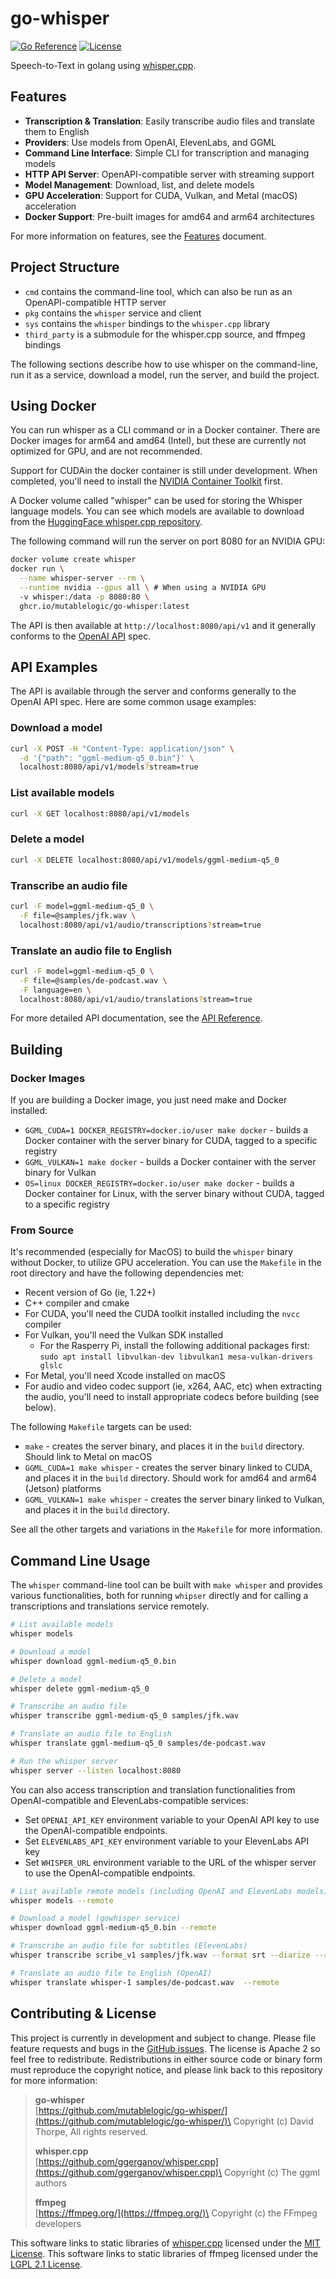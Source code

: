 # go-whisper

[![Go Reference](https://pkg.go.dev/badge/github.com/mutablelogic/go-whisper.svg)](https://pkg.go.dev/github.com/mutablelogic/go-whisper)
[![License](https://img.shields.io/badge/license-Apache-blue.svg)](LICENSE)

Speech-to-Text in golang using [whisper.cpp](https://github.com/ggerganov/whisper.cpp).

## Features

- **Transcription & Translation**: Easily transcribe audio files and translate them to English
- **Providers**: Use models from OpenAI, ElevenLabs, and GGML
- **Command Line Interface**: Simple CLI for transcription and managing models
- **HTTP API Server**: OpenAPI-compatible server with streaming support
- **Model Management**: Download, list, and delete models
- **GPU Acceleration**: Support for CUDA, Vulkan, and Metal (macOS) acceleration
- **Docker Support**: Pre-built images for amd64 and arm64 architectures

For more information on features, see the [Features](doc/features.md) document.

## Project Structure

- `cmd` contains the command-line tool, which can also be run as an OpenAPI-compatible HTTP server
- `pkg` contains the `whisper` service and client
- `sys` contains the `whisper` bindings to the `whisper.cpp` library
- `third_party` is a submodule for the whisper.cpp source, and ffmpeg bindings

The following sections describe how to use whisper on the command-line, run it as a service,
download a model, run the server, and build the project.

## Using Docker

You can run whisper as a CLI command or in a Docker container. There are Docker images for arm64 and amd64 (Intel),
but these are currently not optimized for GPU, and are not recommended.

Support for CUDAin the docker container is still under development. When completed, you'll need to install the
[NVIDIA Container Toolkit](https://docs.nvidia.com/datacenter/cloud-native/container-toolkit/latest/install-guide.html) first.

A Docker volume called "whisper" can be used for storing the Whisper language
models. You can see which models are available to download from the [HuggingFace whisper.cpp repository](https://huggingface.co/ggerganov/whisper.cpp).

The following command will run the server on port 8080 for an NVIDIA GPU:

```bash
docker volume create whisper
docker run \
  --name whisper-server --rm \
  --runtime nvidia --gpus all \ # When using a NVIDIA GPU
  -v whisper:/data -p 8080:80 \
  ghcr.io/mutablelogic/go-whisper:latest
```

The API is then available at `http://localhost:8080/api/v1` and it generally conforms to the [OpenAI API](https://platform.openai.com/docs/api-reference/audio) spec.

## API Examples

The API is available through the server and conforms generally to the OpenAI API spec. Here are some common usage examples:

### Download a model

```bash
curl -X POST -H "Content-Type: application/json" \
  -d '{"path": "ggml-medium-q5_0.bin"}' \
  localhost:8080/api/v1/models?stream=true
```

### List available models

```bash
curl -X GET localhost:8080/api/v1/models
```

### Delete a model

```bash
curl -X DELETE localhost:8080/api/v1/models/ggml-medium-q5_0
```

### Transcribe an audio file

```bash
curl -F model=ggml-medium-q5_0 \
  -F file=@samples/jfk.wav \
  localhost:8080/api/v1/audio/transcriptions?stream=true
```

### Translate an audio file to English

```bash
curl -F model=ggml-medium-q5_0 \
  -F file=@samples/de-podcast.wav \
  -F language=en \
  localhost:8080/api/v1/audio/translations?stream=true
```

For more detailed API documentation, see the [API Reference](doc/API.md).

## Building

### Docker Images

If you are building a Docker image, you just need make and Docker installed:

- `GGML_CUDA=1 DOCKER_REGISTRY=docker.io/user make docker` - builds a Docker container with the server binary for CUDA, tagged to a specific registry
- `GGML_VULKAN=1 make docker` - builds a Docker container with the server binary for Vulkan
- `OS=linux DOCKER_REGISTRY=docker.io/user make docker` - builds a Docker container for Linux, with the server binary without CUDA, tagged to a specific registry

### From Source

It's recommended (especially for MacOS) to build the `whisper` binary without Docker, to utilize GPU acceleration.
You can use the `Makefile` in the root directory and have the following dependencies met:

- Recent version of Go (ie, 1.22+)
- C++ compiler and cmake
- For CUDA, you'll need the CUDA toolkit installed including the `nvcc` compiler
- For Vulkan, you'll need the Vulkan SDK installed
  - For the Rasperry Pi, install the following additional packages first: `sudo apt install libvulkan-dev libvulkan1 mesa-vulkan-drivers glslc`
- For Metal, you'll need Xcode installed on macOS
- For audio and video codec support (ie, x264, AAC, etc) when extracting the audio, you'll need to install appropriate codecs before building (see below).

The following `Makefile` targets can be used:

- `make` - creates the server binary, and places it in the `build` directory. Should link to Metal on macOS
- `GGML_CUDA=1 make whisper` - creates the server binary linked to CUDA, and places it in the `build` directory. Should work for amd64 and arm64 (Jetson) platforms
- `GGML_VULKAN=1 make whisper` - creates the server binary linked to Vulkan, and places it in the `build` directory. 

See all the other targets and variations in the `Makefile` for more information.

## Command Line Usage

The `whisper` command-line tool can be built with `make whisper` and provides various functionalities, both for running `whipser` directly
and for calling a transcriptions and translations service remotely.

```bash
# List available models
whisper models

# Download a model
whisper download ggml-medium-q5_0.bin

# Delete a model
whisper delete ggml-medium-q5_0

# Transcribe an audio file
whisper transcribe ggml-medium-q5_0 samples/jfk.wav

# Translate an audio file to English
whisper translate ggml-medium-q5_0 samples/de-podcast.wav

# Run the whisper server
whisper server --listen localhost:8080
```

You can also access transcription and translation functionalities from OpenAI-compatible and ElevenLabs-compatible services:

- Set `OPENAI_API_KEY` environment variable to your OpenAI API key to use the OpenAI-compatible endpoints.
- Set `ELEVENLABS_API_KEY` environment variable to your ElevenLabs API key
- Set `WHISPER_URL` environment variable to  the URL of the whisper server to use the OpenAI-compatible endpoints.

```bash
# List available remote models (including OpenAI and ElevenLabs models)
whisper models --remote

# Download a model (gowhisper service)
whisper download ggml-medium-q5_0.bin --remote

# Transcribe an audio file for subtitles (ElevenLabs)
whisper transcribe scribe_v1 samples/jfk.wav --format srt --diarize --remote

# Translate an audio file to English (OpenAI)
whisper translate whisper-1 samples/de-podcast.wav  --remote
```

## Contributing & License

This project is currently in development and subject to change. Please file feature requests and bugs 
in the [GitHub issues](https://github.com/mutablelogic/go-whisper/issues).
The license is Apache 2 so feel free to redistribute. Redistributions in either source
code or binary form must reproduce the copyright notice, and please link back to this
repository for more information:

> **go-whisper**\
> [https://github.com/mutablelogic/go-whisper/](https://github.com/mutablelogic/go-whisper/)\
> Copyright (c) David Thorpe, All rights reserved.
>
> **whisper.cpp**\
> [https://github.com/ggerganov/whisper.cpp](https://github.com/ggerganov/whisper.cpp)\
> Copyright (c) The ggml authors
>
> **ffmpeg**\
> [https://ffmpeg.org/](https://ffmpeg.org/)\
> Copyright (c) the FFmpeg developers

This software links to static libraries of [whisper.cpp](https://github.com/ggerganov/whisper.cpp) licensed under
the [MIT License](http://www.gnu.org/licenses/old-licenses/lgpl-2.1.html). This software links to static libraries of ffmpeg licensed under the
[LGPL 2.1 License](http://www.gnu.org/licenses/old-licenses/lgpl-2.1.html). 
